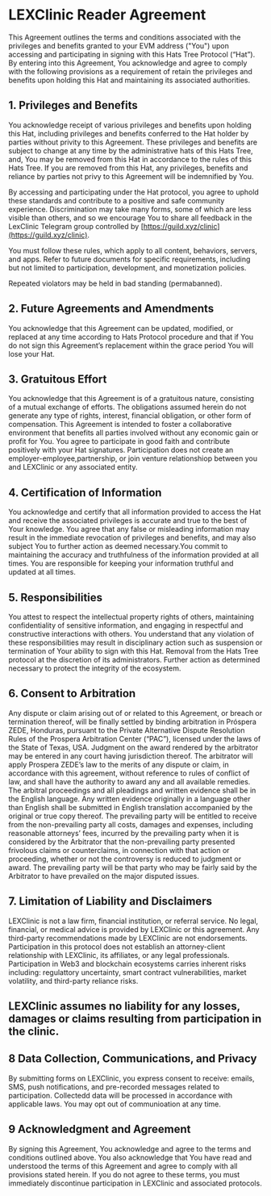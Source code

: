 # LEXClinic Reader Agreement

This Agreement outlines the terms and conditions associated with the privileges and benefits granted to your EVM address ("You") upon accessing and participating in signing with this Hats Tree Protocol (“Hat”). By entering into this Agreement, You acknowledge and agree to comply with the following provisions as a requirement of retain the privileges and benefits upon holding this Hat and maintaining its associated authorities.

## 1. Privileges and Benefits
You acknowledge receipt of various privileges and benefits upon holding this Hat, including privileges and benefits conferred to the Hat holder by parties without privity to this Agreement. These privileges and benefits are subject to change at any time by the administrative hats of this Hats Tree, and, You may be removed from this Hat in accordance to the rules of this Hats Tree. If you are removed from this Hat, any privileges, benefits and reliance by parties not privy to this Agreement will be indemnified by You.

By accessing and participating under the Hat protocol, you agree to uphold these standards and contribute to a positive and safe community experience. Discrimination may take many forms, some of which are less visible than others, and so we encourage You to share all feedback in the LexClinic Telegram group controlled by [https://guild.xyz/clinic](https://guild.xyz/clinic).

You must follow these rules, which apply to all content, behaviors, servers, and apps. Refer to future documents for specific requirements, including but not limited to participation, development, and monetization policies. 

Repeated violators may be held in bad standing (permabanned).

## 2. Future Agreements and Amendments
You acknowledge that this Agreement can be updated, modified, or replaced at any time according to Hats Protocol procedure and that if You do not sign this Agreement’s replacement within the grace period You will lose your Hat.

## 3. Gratuitous Effort
You acknowledge that this Agreement is of a gratuitous nature, consisting of a mutual exchange of efforts. The obligations assumed herein do not generate any type of rights, interest, financial obligation, or other form of compensation. This Agreement is intended to foster a collaborative environment that benefits all parties involved without any economic gain or profit for You. You agree to participate in good faith and contribute positively with your Hat signatures. Participation does not create an employer-employee,partnership, or join venture relationshiop between you and LEXClinic or any associated entity. 

## 4. Certification of Information
You acknowledge and certify that all information provided to access the Hat and receive the associated privileges is accurate and true to the best of Your knowledge. You agree that any false or misleading information may result in the immediate revocation of privileges and benefits, and may also subject You to further action as deemed necessary.You commit to maintaining the accuracy and truthfulness of the information provided at all times. You are responsible for keeping your information truthful and updated at all times.

## 5. Responsibilities
You attest to respect the intellectual property rights of others, maintaining confidentiality of sensitive information, and engaging in respectful and constructive interactions with others. You understand that any violation of these responsibilities may result in disciplinary action such as suspension or termination of Your ability to sign with this Hat. Removal from the Hats Tree protocol at the discretion of its administrators. Further action as determined necessary to protect the integrity of the ecosystem. 

## 6. Consent to Arbitration
Any dispute or claim arising out of or related to this Agreement, or breach or termination thereof, will be finally settled by binding arbitration in Próspera ZEDE, Honduras, pursuant to the Private Alternative Dispute Resolution Rules of the Prospera Arbitration Center (“PAC”), licensed under the laws of the State of Texas, USA. Judgment on the award rendered by the arbitrator may be entered in any court having jurisdiction thereof. The arbitrator will apply Prospera ZEDE’s law to the merits of any dispute or claim, in accordance with this agreement, without reference to rules of conflict of law, and shall have the authority to award any and all available remedies. The arbitral proceedings and all pleadings and written evidence shall be in the English language. Any written evidence originally in a language other than English shall be submitted in English translation accompanied by the original or true copy thereof. The prevailing party will be entitled to receive from the non-prevailing party all costs, damages and expenses, including reasonable attorneys’ fees, incurred by the prevailing party when it is considered by the Arbitrator that the non-prevailing party presented frivolous claims or counterclaims, in connection with that action or proceeding, whether or not the controversy is reduced to judgment or award. The prevailing party will be that party who may be fairly said by the Arbitrator to have prevailed on the major disputed issues.

## 7. Limitation of Liability and Disclaimers
LEXClinic is not a law firm, financial institution, or referral service. No legal, financial, or medical advice is provided by LEXClinic or this agreement. Any third-party recommendations made by LEXClinic are not endorsements. Participation in this protocol does not establish an attorney-client relationship with LEXClinic, its affiliates, or any legal professionals. Participation in Web3 and blockchain ecosystems carries inherent risks including: regulattory uncertainty, smart contract vulnerabilities, market volatility, and third-party reliance risks. 

## LEXClinic assumes no liability for any losses, damages or claims resulting from participation in the clinic. 

## 8 Data Collection, Communications, and Privacy 

By submitting forms on LEXClinic, you express consent to receive: emails, SMS, push notifications, and pre-recorded messages related to participation.  Collectedd data will be processed in accordance with applicable laws. You may opt out of communioation at any time.

## 9 Acknowledgment and Agreement

By signing this Agreement, You acknowledge and agree to the terms and conditions outlined above. You also acknowledge that You  have read and understood the terms of this Agreement and agree to comply with all provisions stated herein. If you do not agree to these terms, you must immediately discontinue participation in LEXClinic and associated protocols.
